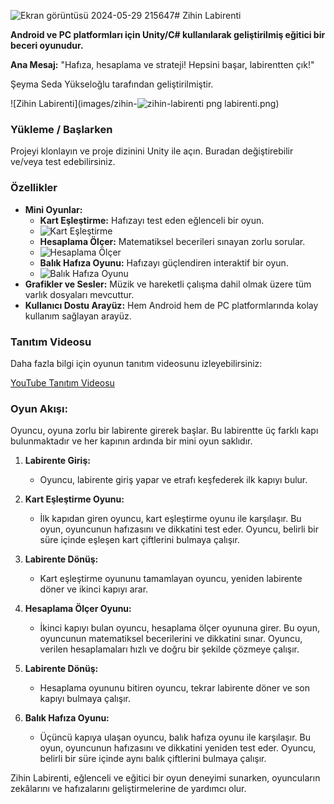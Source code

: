 ![Ekran görüntüsü 2024-05-29 215647](https://github.com/seymasedayukseloglu/Proje-Odevi/assets/148879631/d5cc7024-7b79-4a1a-ad5f-a63d8cf41b07)# Zihin Labirenti

**Android ve PC platformları için Unity/C# kullanılarak geliştirilmiş eğitici bir beceri oyunudur.**

**Ana Mesaj:** "Hafıza, hesaplama ve strateji! Hepsini başar, labirentten çık!"

Şeyma Seda Yükseloğlu tarafından geliştirilmiştir.

![Zihin Labirenti](images/zihin-![zihin-labirenti png](https://github.com/seymasedayukseloglu/Proje-Odevi/assets/148879631/539b5fd5-5856-4256-b1c0-d844ad181db9)
labirenti.png)

### Yükleme / Başlarken
Projeyi klonlayın ve proje dizinini Unity ile açın. Buradan değiştirebilir ve/veya test edebilirsiniz.

### Özellikler
- **Mini Oyunlar:**
  - **Kart Eşleştirme:** Hafızayı test eden eğlenceli bir oyun.
  - ![Kart Eşleştirme](images/kart-eslestirme.png)
  - **Hesaplama Ölçer:** Matematiksel becerileri sınayan zorlu sorular.
  - ![Hesaplama Ölçer](images/hesaplama-olcer.png)
  - **Balık Hafıza Oyunu:** Hafızayı güçlendiren interaktif bir oyun.
  - ![Balık Hafıza Oyunu](images/balik-hafiza.png)
- **Grafikler ve Sesler:** Müzik ve hareketli çalışma dahil olmak üzere tüm varlık dosyaları mevcuttur.
- **Kullanıcı Dostu Arayüz:** Hem Android hem de PC platformlarında kolay kullanım sağlayan arayüz.

### Tanıtım Videosu
Daha fazla bilgi için oyunun tanıtım videosunu izleyebilirsiniz:

[YouTube Tanıtım Videosu](https://youtu.be/PSKk0RiG6kc?si=CWlAK6CAvJ7nt1kX)

### Oyun Akışı:
Oyuncu, oyuna zorlu bir labirente girerek başlar. Bu labirentte üç farklı kapı bulunmaktadır ve her kapının ardında bir mini oyun saklıdır.

1. **Labirente Giriş:**
   - Oyuncu, labirente giriş yapar ve etrafı keşfederek ilk kapıyı bulur.

2. **Kart Eşleştirme Oyunu:**
   - İlk kapıdan giren oyuncu, kart eşleştirme oyunu ile karşılaşır. Bu oyun, oyuncunun hafızasını ve dikkatini test eder. Oyuncu, belirli bir süre içinde eşleşen kart çiftlerini bulmaya çalışır.

3. **Labirente Dönüş:**
   - Kart eşleştirme oyununu tamamlayan oyuncu, yeniden labirente döner ve ikinci kapıyı arar.

4. **Hesaplama Ölçer Oyunu:**
   - İkinci kapıyı bulan oyuncu, hesaplama ölçer oyununa girer. Bu oyun, oyuncunun matematiksel becerilerini ve dikkatini sınar. Oyuncu, verilen hesaplamaları hızlı ve doğru bir şekilde çözmeye çalışır.

5. **Labirente Dönüş:**
   - Hesaplama oyununu bitiren oyuncu, tekrar labirente döner ve son kapıyı bulmaya çalışır.

6. **Balık Hafıza Oyunu:**
   - Üçüncü kapıya ulaşan oyuncu, balık hafıza oyunu ile karşılaşır. Bu oyun, oyuncunun hafızasını ve dikkatini yeniden test eder. Oyuncu, belirli bir süre içinde aynı balık çiftlerini bulmaya çalışır.

Zihin Labirenti, eğlenceli ve eğitici bir oyun deneyimi sunarken, oyuncuların zekâlarını ve hafızalarını geliştirmelerine de yardımcı olur.

